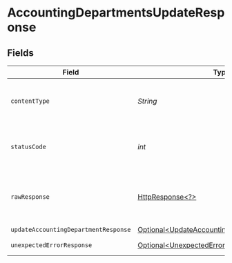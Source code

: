 # AccountingDepartmentsUpdateResponse


## Fields

| Field                                                                                                                | Type                                                                                                                 | Required                                                                                                             | Description                                                                                                          |
| -------------------------------------------------------------------------------------------------------------------- | -------------------------------------------------------------------------------------------------------------------- | -------------------------------------------------------------------------------------------------------------------- | -------------------------------------------------------------------------------------------------------------------- |
| `contentType`                                                                                                        | *String*                                                                                                             | :heavy_check_mark:                                                                                                   | HTTP response content type for this operation                                                                        |
| `statusCode`                                                                                                         | *int*                                                                                                                | :heavy_check_mark:                                                                                                   | HTTP response status code for this operation                                                                         |
| `rawResponse`                                                                                                        | [HttpResponse\<?>](https://docs.oracle.com/en/java/javase/11/docs/api/java.net.http/java/net/http/HttpResponse.html) | :heavy_check_mark:                                                                                                   | Raw HTTP response; suitable for custom response parsing                                                              |
| `updateAccountingDepartmentResponse`                                                                                 | [Optional\<UpdateAccountingDepartmentResponse>](../../models/components/UpdateAccountingDepartmentResponse.md)       | :heavy_minus_sign:                                                                                                   | Department                                                                                                           |
| `unexpectedErrorResponse`                                                                                            | [Optional\<UnexpectedErrorResponse>](../../models/components/UnexpectedErrorResponse.md)                             | :heavy_minus_sign:                                                                                                   | Unexpected error                                                                                                     |
